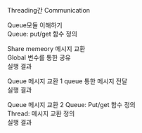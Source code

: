 Threading간 Communication  

Queue모듈 이해하기  
Queue: put/get 함수 정의  

Share memeory 메시지 교환  
Global 변수를 통한 공유  
실행 결과  

Queue 메시지 교환 1
queue 통한 메시지 전달  
실행 결과  

Queue 메시지 교환 2
Queue: Put/get 함수 정의  
Thread: 메시지 교환 정의  
실행 결과  
